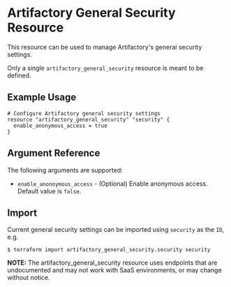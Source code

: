 # Artifactory General Security Resource

This resource can be used to manage Artifactory's general security settings.

Only a single `artifactory_general_security` resource is meant to be defined.

## Example Usage

```hcl
# Configure Artifactory general security settings
resource "artifactory_general_security" "security" {
  enable_anonymous_access = true
}
```

## Argument Reference

The following arguments are supported:

* `enable_anonoymous_access`    - (Optional) Enable anonymous access.  Default value is `false`.

## Import

Current general security settings can be imported using `security` as the `ID`, e.g.

```
$ terraform import artifactory_general_security.security security
```

**NOTE:** The artifactory_general_security resource uses endpoints that are undocumented and may not work with SaaS
environments, or may change without notice.